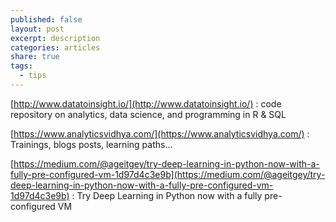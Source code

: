 ```yaml
---
published: false
layout: post
excerpt: description
categories: articles
share: true
tags:
  - tips
---
```

[http://www.datatoinsight.io/](http://www.datatoinsight.io/) : code repository on analytics, data science, and programming in R & SQL 

[https://www.analyticsvidhya.com/](https://www.analyticsvidhya.com/) : Trainings, blogs posts, learning paths...

[https://medium.com/@ageitgey/try-deep-learning-in-python-now-with-a-fully-pre-configured-vm-1d97d4c3e9b](https://medium.com/@ageitgey/try-deep-learning-in-python-now-with-a-fully-pre-configured-vm-1d97d4c3e9b) : Try Deep Learning in Python now with a fully pre-configured VM
